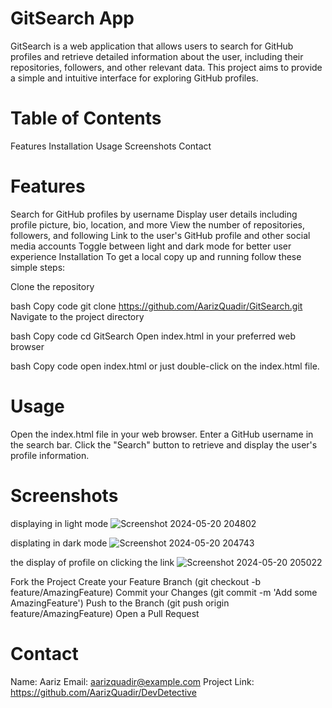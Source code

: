 # GitSearch App
GitSearch is a web application that allows users to search for GitHub profiles and retrieve detailed information about the user, including their repositories, followers, and other relevant data. This project aims to provide a simple and intuitive interface for exploring GitHub profiles.

# Table of Contents
Features
Installation
Usage
Screenshots
Contact

# Features
Search for GitHub profiles by username
Display user details including profile picture, bio, location, and more
View the number of repositories, followers, and following
Link to the user's GitHub profile and other social media accounts
Toggle between light and dark mode for better user experience
Installation
To get a local copy up and running follow these simple steps:

Clone the repository

bash
Copy code
git clone https://github.com/AarizQuadir/GitSearch.git
Navigate to the project directory

bash
Copy code
cd GitSearch
Open index.html in your preferred web browser

bash
Copy code
open index.html
or just double-click on the index.html file.

# Usage
Open the index.html file in your web browser.
Enter a GitHub username in the search bar.
Click the "Search" button to retrieve and display the user's profile information.

# Screenshots
displaying in light mode
![Screenshot 2024-05-20 204802](https://github.com/AarizQuadir/GitSearch-/assets/167294376/ba305cfe-36ba-4102-a0b3-72c6b9e3fc99)

displating in dark mode
![Screenshot 2024-05-20 204743](https://github.com/AarizQuadir/GitSearch-/assets/167294376/0ceebd96-a28d-4f8a-8de3-6a40ec9284df)

the display of profile on clicking the link
![Screenshot 2024-05-20 205022](https://github.com/AarizQuadir/GitSearch-/assets/167294376/af5b2a59-4a21-451b-9074-33ec671d8cc6)







Fork the Project
Create your Feature Branch (git checkout -b feature/AmazingFeature)
Commit your Changes (git commit -m 'Add some AmazingFeature')
Push to the Branch (git push origin feature/AmazingFeature)
Open a Pull Request

# Contact
Name: Aariz
Email: aarizquadir@example.com
Project Link: https://github.com/AarizQuadir/DevDetective










